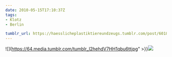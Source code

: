 ```yaml
---
date: 2010-05-15T17:10:37Z
tags:
- Klotz
- Berlin

tumblr_url: https://haesslicheplastiktiereundzeugs.tumblr.com/post/601890374
---
```

![](https://64.media.tumblr.com/tumblr_l2hehdV7HH1qbu6ttjpg" >}}![](https://64.media.tumblr.com/tumblr_l2hehrBrFE1qbu6tt.jpg)

